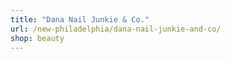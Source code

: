 ```yaml
---
title: "Dana Nail Junkie & Co."
url: /new-philadelphia/dana-nail-junkie-and-co/
shop: beauty
---
```

